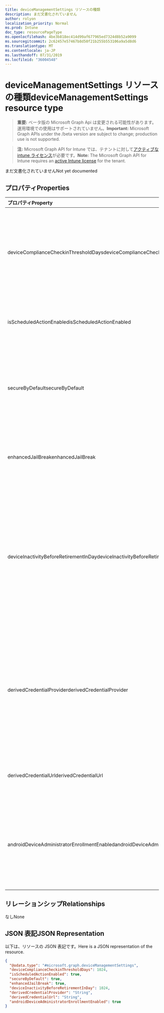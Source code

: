 ```yaml
---
title: deviceManagementSettings リソースの種類
description: まだ文書化されていません
author: rolyon
localization_priority: Normal
ms.prod: Intune
doc_type: resourcePageType
ms.openlocfilehash: 4be3b818ec414d99af677965ed7324d8b52a9099
ms.sourcegitcommit: 2c62457e57467b8d50f21b255b553106a9a5d8d6
ms.translationtype: MT
ms.contentlocale: ja-JP
ms.lasthandoff: 07/31/2019
ms.locfileid: "36004548"
---
```

# <a name="devicemanagementsettings-resource-type"></a><span data-ttu-id="552b4-103">deviceManagementSettings リソースの種類</span><span class="sxs-lookup"><span data-stu-id="552b4-103">deviceManagementSettings resource type</span></span>

> <span data-ttu-id="552b4-104">**重要:** ベータ版の Microsoft Graph Api は変更される可能性があります。運用環境での使用はサポートされていません。</span><span class="sxs-lookup"><span data-stu-id="552b4-104">**Important:** Microsoft Graph APIs under the /beta version are subject to change; production use is not supported.</span></span>

> <span data-ttu-id="552b4-105">**注:** Microsoft Graph API for Intune では、テナントに対して[アクティブな intune ライセンス](https://go.microsoft.com/fwlink/?linkid=839381)が必要です。</span><span class="sxs-lookup"><span data-stu-id="552b4-105">**Note:** The Microsoft Graph API for Intune requires an [active Intune license](https://go.microsoft.com/fwlink/?linkid=839381) for the tenant.</span></span>

<span data-ttu-id="552b4-106">まだ文書化されていません</span><span class="sxs-lookup"><span data-stu-id="552b4-106">Not yet documented</span></span>

## <a name="properties"></a><span data-ttu-id="552b4-107">プロパティ</span><span class="sxs-lookup"><span data-stu-id="552b4-107">Properties</span></span>
|<span data-ttu-id="552b4-108">プロパティ</span><span class="sxs-lookup"><span data-stu-id="552b4-108">Property</span></span>|<span data-ttu-id="552b4-109">型</span><span class="sxs-lookup"><span data-stu-id="552b4-109">Type</span></span>|<span data-ttu-id="552b4-110">説明</span><span class="sxs-lookup"><span data-stu-id="552b4-110">Description</span></span>|
|:---|:---|:---|
|<span data-ttu-id="552b4-111">deviceComplianceCheckinThresholdDays</span><span class="sxs-lookup"><span data-stu-id="552b4-111">deviceComplianceCheckinThresholdDays</span></span>|<span data-ttu-id="552b4-112">Int32</span><span class="sxs-lookup"><span data-stu-id="552b4-112">Int32</span></span>|<span data-ttu-id="552b4-113">デバイスがチェックインせずに移動し、準拠性を維持できる日数です。</span><span class="sxs-lookup"><span data-stu-id="552b4-113">The number of days a device is allowed to go without checking in to remain compliant.</span></span> <span data-ttu-id="552b4-114">有効な値は 0 から 120 までです</span><span class="sxs-lookup"><span data-stu-id="552b4-114">Valid values 0 to 120</span></span>|
|<span data-ttu-id="552b4-115">isScheduledActionEnabled</span><span class="sxs-lookup"><span data-stu-id="552b4-115">isScheduledActionEnabled</span></span>|<span data-ttu-id="552b4-116">Boolean</span><span class="sxs-lookup"><span data-stu-id="552b4-116">Boolean</span></span>|<span data-ttu-id="552b4-117">ルールのスケジュール済みアクションの機能が有効かどうか。</span><span class="sxs-lookup"><span data-stu-id="552b4-117">Is feature enabled or not for scheduled action for rule.</span></span>|
|<span data-ttu-id="552b4-118">secureByDefault</span><span class="sxs-lookup"><span data-stu-id="552b4-118">secureByDefault</span></span>|<span data-ttu-id="552b4-119">Boolean</span><span class="sxs-lookup"><span data-stu-id="552b4-119">Boolean</span></span>|<span data-ttu-id="552b4-120">これが true の場合に、対象となるコンプライアンス ポリシーがないと、デバイスは非準拠となります</span><span class="sxs-lookup"><span data-stu-id="552b4-120">Device should be noncompliant when there is no compliance policy targeted when this is true</span></span>|
|<span data-ttu-id="552b4-121">enhancedJailBreak</span><span class="sxs-lookup"><span data-stu-id="552b4-121">enhancedJailBreak</span></span>|<span data-ttu-id="552b4-122">Boolean</span><span class="sxs-lookup"><span data-stu-id="552b4-122">Boolean</span></span>|<span data-ttu-id="552b4-123">拡張 jailbreak 検出では、機能が有効または無効になっています。</span><span class="sxs-lookup"><span data-stu-id="552b4-123">Is feature enabled or not for enhanced jailbreak detection.</span></span>|
|<span data-ttu-id="552b4-124">deviceInactivityBeforeRetirementInDay</span><span class="sxs-lookup"><span data-stu-id="552b4-124">deviceInactivityBeforeRetirementInDay</span></span>|<span data-ttu-id="552b4-125">Int32</span><span class="sxs-lookup"><span data-stu-id="552b4-125">Int32</span></span>|<span data-ttu-id="552b4-126">指定した日数が経過してもデバイスがチェックインされない場合は、会社のデータが削除されている可能性があり、デバイスは管理下にありません。</span><span class="sxs-lookup"><span data-stu-id="552b4-126">When the device does not check in for specified number of days, the company data might be removed and the device will not be under management.</span></span> <span data-ttu-id="552b4-127">有効な値は 30 ~ 270</span><span class="sxs-lookup"><span data-stu-id="552b4-127">Valid values 30 to 270</span></span>|
|<span data-ttu-id="552b4-128">derivedCredentialProvider</span><span class="sxs-lookup"><span data-stu-id="552b4-128">derivedCredentialProvider</span></span>|[<span data-ttu-id="552b4-129">derivedCredentialProviderType</span><span class="sxs-lookup"><span data-stu-id="552b4-129">derivedCredentialProviderType</span></span>](../resources/intune-deviceconfig-derivedcredentialprovidertype.md)|<span data-ttu-id="552b4-130">このアカウントに使用する派生資格情報プロバイダー。</span><span class="sxs-lookup"><span data-stu-id="552b4-130">The Derived Credential Provider to use for this account.</span></span> <span data-ttu-id="552b4-131">可能な値は、`notConfigured`、`entrustDataCard`、`purebred`、`xTec`、`intercede` です。</span><span class="sxs-lookup"><span data-stu-id="552b4-131">Possible values are: `notConfigured`, `entrustDataCard`, `purebred`, `xTec`, `intercede`.</span></span>|
|<span data-ttu-id="552b4-132">derivedCredentialUrl</span><span class="sxs-lookup"><span data-stu-id="552b4-132">derivedCredentialUrl</span></span>|<span data-ttu-id="552b4-133">String</span><span class="sxs-lookup"><span data-stu-id="552b4-133">String</span></span>|<span data-ttu-id="552b4-134">派生資格情報プロバイダーセルフサービス URI。</span><span class="sxs-lookup"><span data-stu-id="552b4-134">The Derived Credential Provider self-service URI.</span></span>|
|<span data-ttu-id="552b4-135">androidDeviceAdministratorEnrollmentEnabled</span><span class="sxs-lookup"><span data-stu-id="552b4-135">androidDeviceAdministratorEnrollmentEnabled</span></span>|<span data-ttu-id="552b4-136">Boolean</span><span class="sxs-lookup"><span data-stu-id="552b4-136">Boolean</span></span>|<span data-ttu-id="552b4-137">このアカウントに対して Android デバイス管理者の登録が有効になっているかどうかを判断するプロパティ。</span><span class="sxs-lookup"><span data-stu-id="552b4-137">The property to determine if Android device administrator enrollment is enabled for this account.</span></span>|

## <a name="relationships"></a><span data-ttu-id="552b4-138">リレーションシップ</span><span class="sxs-lookup"><span data-stu-id="552b4-138">Relationships</span></span>
<span data-ttu-id="552b4-139">なし</span><span class="sxs-lookup"><span data-stu-id="552b4-139">None</span></span>

## <a name="json-representation"></a><span data-ttu-id="552b4-140">JSON 表記</span><span class="sxs-lookup"><span data-stu-id="552b4-140">JSON Representation</span></span>
<span data-ttu-id="552b4-141">以下は、リソースの JSON 表記です。</span><span class="sxs-lookup"><span data-stu-id="552b4-141">Here is a JSON representation of the resource.</span></span>
<!-- {
  "blockType": "resource",
  "@odata.type": "microsoft.graph.deviceManagementSettings"
}
-->
``` json
{
  "@odata.type": "#microsoft.graph.deviceManagementSettings",
  "deviceComplianceCheckinThresholdDays": 1024,
  "isScheduledActionEnabled": true,
  "secureByDefault": true,
  "enhancedJailBreak": true,
  "deviceInactivityBeforeRetirementInDay": 1024,
  "derivedCredentialProvider": "String",
  "derivedCredentialUrl": "String",
  "androidDeviceAdministratorEnrollmentEnabled": true
}
```





